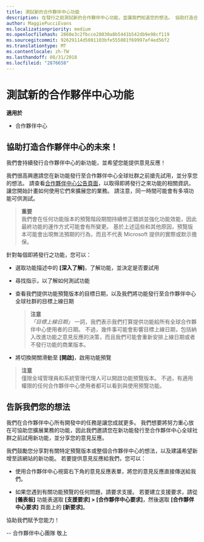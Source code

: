 ```yaml
---
title: 測試新的合作夥伴中心功能
description: 在發行之前測試新的合作夥伴中心功能，並讓我們知道您的想法。 協助打造合作夥伴中心的未來！
author: MaggiePucciEvans
ms.localizationpriority: medium
ms.openlocfilehash: 2860e3c2fbcce28030a8b5441b542db9e98cf119
ms.sourcegitcommit: 92629114d5081103bfe555081f69997af4ed56f2
ms.translationtype: MT
ms.contentlocale: zh-TW
ms.lasthandoff: 08/31/2018
ms.locfileid: "2876658"
---
```

# <a name="test-drive-new-partner-center-features"></a>測試新的合作夥伴中心功能

**適用於**

- 合作夥伴中心

## <a name="help-shape-the-future-of-partner-center"></a>協助打造合作夥伴中心的未來！

我們會持續發行合作夥伴中心的新功能，並希望您能提供意見反應！ 

我們很高興邀請您在新功能發行至合作夥伴中心全球社群之前搶先試用，並分享您的想法。 請查看[合作夥伴中心公告頁面](https://partnercenter.microsoft.com/pcv/announcements)，以取得即將發行之來功能的相關資訊，讓您開始計畫如何使用它們來擴展您的業務。 請注意，同一時間可能會有多項功能可供測試。

>**重要**<br> 我們會在任何功能版本的預覽階段期間持續修正錯誤並強化功能效能，因此最終功能的運作方式可能會有所變更。 基於上述這些和其他原因，預覽版本可能會出現無法預期的行為，而且不代表 Microsoft 提供的實際或默示擔保。

針對每個即將發行之功能，您可以：

-   選取功能描述中的 **\[深入了解\]**，了解功能，並決定是否要試用 

-   尋找指示，以了解如何測試功能

-   查看我們提供功能預覽版本的目標日期，以及我們將功能發行至合作夥伴中心全球社群的目標上線日期 

    >**注意**<br> *「目標上線日期」* 一詞，我們表示我們打算提供功能給所有全球合作夥伴中心使用者的日期。 不過，幾件事可能會影響目標上線日期，包括納入改進功能之意見反應的決策，而且我們可能會重新安排上線日期或者不發行功能的商業版本。  

-   將切換開關滑動至 **\[開啟\]**，啟用功能預覽

>**注意**<br> 僅限全域管理員和系統管理代理人可以開啟功能預覽版本。 不過，有適用權限的任何合作夥伴中心使用者都可以看到與使用預覽功能。
 
## <a name="tell-us-what-you-think"></a>告訴我們您的想法

我們在合作夥伴中心所有開發中的任務是讓您成就更多。 我們想要將努力重心放在可協助您擴展業務的功能，因此我們邀請您在新功能發行至合作夥伴中心全球社群之前試用新功能，並分享您的意見反應。 

我們鼓勵您分享對有關特定預覽版本或整個合作夥伴中心的想法，以及建議希望新增至該網站的新功能。 若要提供意見反應給我們，您可以：  

-   使用合作夥伴中心視窗右下角的意見反應表單，將您的意見反應直接傳送給我們。 

-   如果您遇到有關功能預覽的任何問題，請要求支援。 若要建立支援要求，請從 **\[儀表板\]** 功能表選取 **\[支援要求\] > \[合作夥伴中心要求\]**，然後選取 **\[合作夥伴中心要求\]** 頁面上的 **\[新要求\]**。

協助我們賦予您能力！

-- 合作夥伴中心團隊  敬上

